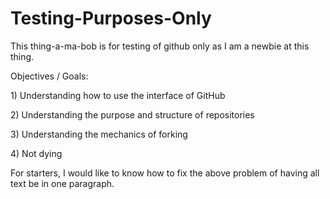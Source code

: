 Testing-Purposes-Only
=====================

This thing-a-ma-bob is for testing of github only as I am a newbie at this thing.

<p>Objectives / Goals:</p>
<p>1) Understanding how to use the interface of GitHub</p><p>2) Understanding the purpose and structure of repositories</p><p>3) Understanding the mechanics of forking</p><p>4) Not dying</p>

For starters, I would like to know how to fix the above problem of having all text be in one paragraph.
